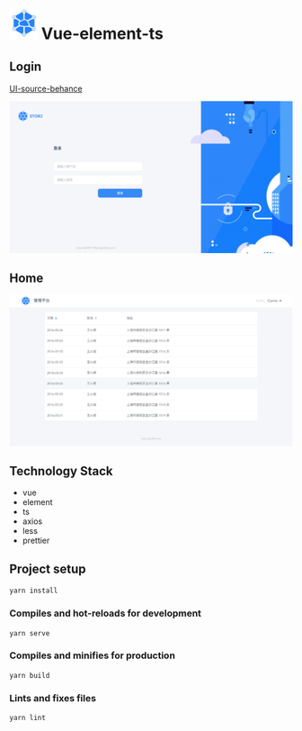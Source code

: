# <img src="src/example/logo-icon.png" alt="Logo" width="50">  Vue-element-ts
## Login
[UI-source-behance](https://www.behance.net/gallery/80831863/Storj-Satellite-Account)

<img src="src/example/login.png" width="600">

## Home
 <img src="src/example/home.png" width="600">

## Technology Stack 

- vue
- element
- ts
- axios
- less
- prettier 


## Project setup
```
yarn install
```

### Compiles and hot-reloads for development
```
yarn serve
```

### Compiles and minifies for production
```
yarn build
```

### Lints and fixes files
```
yarn lint
```

